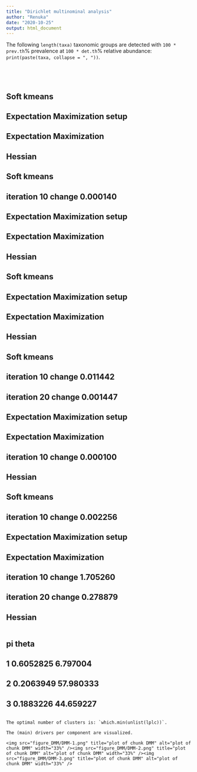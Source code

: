 ```yaml
---
title: "Dirichlet multinominal analysis"
author: "Renuka"
date: "2020-10-25"
output: html_document
---
```






The following `length(taxa)` taxonomic groups are detected with `100 * prev.th`% prevalence at `100 * det.th`% relative abundance: `print(paste(taxa, collapse = ", "))`.
```




```
##   Soft kmeans
##   Expectation Maximization setup
##   Expectation Maximization
##   Hessian
##   Soft kmeans
##     iteration 10 change 0.000140
##   Expectation Maximization setup
##   Expectation Maximization
##   Hessian
##   Soft kmeans
##   Expectation Maximization setup
##   Expectation Maximization
##   Hessian
##   Soft kmeans
##     iteration 10 change 0.011442
##     iteration 20 change 0.001447
##   Expectation Maximization setup
##   Expectation Maximization
##     iteration 10 change 0.000100
##   Hessian
##   Soft kmeans
##     iteration 10 change 0.002256
##   Expectation Maximization setup
##   Expectation Maximization
##     iteration 10 change 1.705260
##     iteration 20 change 0.278879
##   Hessian
```

```
##          pi     theta
## 1 0.6052825  6.797004
## 2 0.2063949 57.980333
## 3 0.1883226 44.659227
```

The optimal number of clusters is: `which.min(unlist(lplc))`.

The (main) drivers per component are visualized.

<img src="figure_DMM/DMM-1.png" title="plot of chunk DMM" alt="plot of chunk DMM" width="33%" /><img src="figure_DMM/DMM-2.png" title="plot of chunk DMM" alt="plot of chunk DMM" width="33%" /><img src="figure_DMM/DMM-3.png" title="plot of chunk DMM" alt="plot of chunk DMM" width="33%" />

